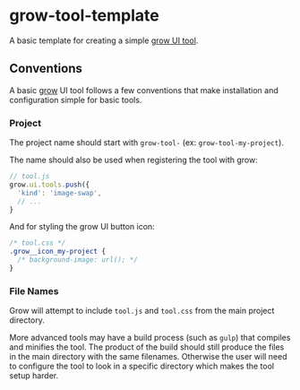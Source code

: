 # grow-tool-template

A basic template for creating a simple [grow UI tool](https://grow.io/docs/ui-tools/).

## Conventions

A basic [grow](https://grow.io) UI tool follows a few conventions that make
installation and configuration simple for basic tools.

### Project

The project name should start with `grow-tool-` (ex: `grow-tool-my-project`).

The name should also be used when registering the tool with grow:

```js
// tool.js
grow.ui.tools.push({
  'kind': 'image-swap',
  // ...
}
```

And for styling the grow UI button icon:

```css
/* tool.css */
.grow__icon_my-project {
  /* background-image: url(); */
}
```

### File Names

Grow will attempt to include `tool.js` and `tool.css` from the main project directory.

More advanced tools may have a build process (such as `gulp`) that compiles and minifies
the tool. The product of the build should still produce the files in the main directory
with the same filenames. Otherwise the user will need to configure the tool to look in
a specific directory which makes the tool setup harder.
